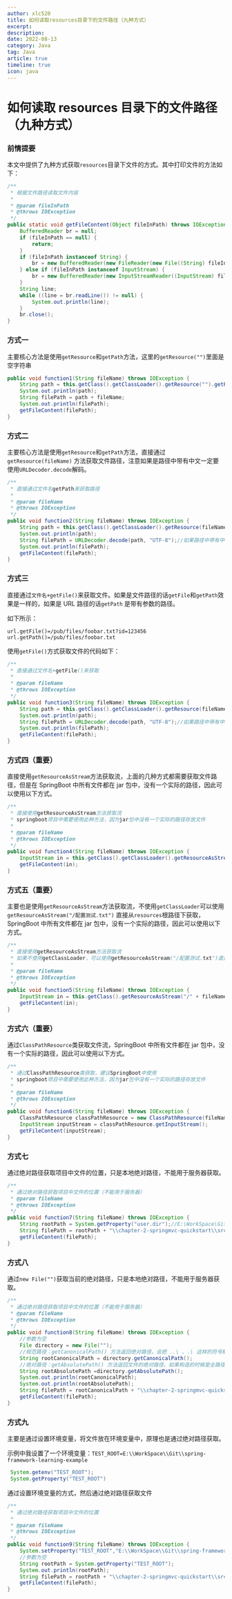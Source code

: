 ```yaml
---
author: xlc520
title: 如何读取resources目录下的文件路径（九种方式）
excerpt: 
description: 
date: 2022-08-13
category: Java
tag: Java
article: true
timeline: true
icon: java
---
```


# 如何读取 resources 目录下的文件路径（九种方式）

### **前情提要**

本文中提供了九种方式获取`resources`目录下文件的方式。其中打印文件的方法如下：

```java
/**
 * 根据文件路径读取文件内容
 *
 * @param fileInPath
 * @throws IOException
 */
public static void getFileContent(Object fileInPath) throws IOException {
    BufferedReader br = null;
    if (fileInPath == null) {
        return;
    }
    if (fileInPath instanceof String) {
        br = new BufferedReader(new FileReader(new File((String) fileInPath)));
    } else if (fileInPath instanceof InputStream) {
        br = new BufferedReader(new InputStreamReader((InputStream) fileInPath));
    }
    String line;
    while ((line = br.readLine()) != null) {
        System.out.println(line);
    }
    br.close();
}
```

###     

### **方式一**

主要核心方法是使用`getResource`和`getPath`方法，这里的`getResource("")`里面是空字符串

```java
public void function1(String fileName) throws IOException {
    String path = this.getClass().getClassLoader().getResource("").getPath();//注意getResource("")里面是空字符串
    System.out.println(path);
    String filePath = path + fileName;
    System.out.println(filePath);
    getFileContent(filePath);
}
```

###     

### **方式二**

主要核心方法是使用`getResource`和`getPath`方法，直接通过`getResource(fileName)`
方法获取文件路径，注意如果是路径中带有中文一定要使用`URLDecoder.decode`解码。

```java
/**
 * 直接通过文件名getPath来获取路径
 *
 * @param fileName
 * @throws IOException
 */
public void function2(String fileName) throws IOException {
    String path = this.getClass().getClassLoader().getResource(fileName).getPath();//注意getResource("")里面是空字符串
    System.out.println(path);
    String filePath = URLDecoder.decode(path, "UTF-8");//如果路径中带有中文会被URLEncoder,因此这里需要解码
    System.out.println(filePath);
    getFileContent(filePath);
}
```

###

### **方式三**

直接通过`文件名+getFile()`来获取文件。如果是文件路径的话`getFile`和`getPath`效果是一样的，如果是 URL 路径的话`getPath`
是带有参数的路径。

如下所示：

```properties
url.getFile()=/pub/files/foobar.txt?id=123456
url.getPath()=/pub/files/foobar.txt
```

使用`getFile()`方式获取文件的代码如下：

```java
/**
 * 直接通过文件名+getFile()来获取
 *
 * @param fileName
 * @throws IOException
 */
public void function3(String fileName) throws IOException {
    String path = this.getClass().getClassLoader().getResource(fileName).getFile();//注意getResource("")里面是空字符串
    System.out.println(path);
    String filePath = URLDecoder.decode(path, "UTF-8");//如果路径中带有中文会被URLEncoder,因此这里需要解码
    System.out.println(filePath);
    getFileContent(filePath);
}
```

###     

### **方式四（重要）**

直接使用`getResourceAsStream`方法获取流，上面的几种方式都需要获取文件路径，但是在 SpringBoot 中所有文件都在 jar
包中，没有一个实际的路径，因此可以使用以下方式。

```java
/**
 * 直接使用getResourceAsStream方法获取流
 * springboot项目中需要使用此种方法，因为jar包中没有一个实际的路径存放文件
 *
 * @param fileName
 * @throws IOException
 */
public void function4(String fileName) throws IOException {
    InputStream in = this.getClass().getClassLoader().getResourceAsStream(fileName);
    getFileContent(in);
}
```

###     

### **方式五（重要）**

主要也是使用`getResourceAsStream`方法获取流，不使用`getClassLoader`可以使用`getResourceAsStream("/配置测试.txt")`
直接从`resources`根路径下获取，SpringBoot 中所有文件都在 jar 包中，没有一个实际的路径，因此可以使用以下方式。

```java
/**
 * 直接使用getResourceAsStream方法获取流
 * 如果不使用getClassLoader，可以使用getResourceAsStream("/配置测试.txt")直接从resources根路径下获取
 *
 * @param fileName
 * @throws IOException
 */
public void function5(String fileName) throws IOException {
    InputStream in = this.getClass().getResourceAsStream("/" + fileName);
    getFileContent(in);
}
```

###     

### **方式六（重要）**

通过`ClassPathResource`类获取文件流，SpringBoot 中所有文件都在 jar 包中，没有一个实际的路径，因此可以使用以下方式。

```java
/**
 * 通过ClassPathResource类获取，建议SpringBoot中使用
 * springboot项目中需要使用此种方法，因为jar包中没有一个实际的路径存放文件
 *
 * @param fileName
 * @throws IOException
 */
public void function6(String fileName) throws IOException {
    ClassPathResource classPathResource = new ClassPathResource(fileName);
    InputStream inputStream = classPathResource.getInputStream();
    getFileContent(inputStream);
}
```

###     

### **方式七**

通过绝对路径获取项目中文件的位置，只是本地绝对路径，不能用于服务器获取。

```java
/**
 * 通过绝对路径获取项目中文件的位置（不能用于服务器）
 * @param fileName
 * @throws IOException
 */
public void function7(String fileName) throws IOException {
    String rootPath = System.getProperty("user.dir");//E:\WorkSpace\Git\spring-framework-learning-example
    String filePath = rootPath + "\\chapter-2-springmvc-quickstart\\src\\main\\resources\\"+fileName;
    getFileContent(filePath);
}
```

###     

### **方式八**

通过`new File("")`获取当前的绝对路径，只是本地绝对路径，不能用于服务器获取。

```java
/**
 * 通过绝对路径获取项目中文件的位置（不能用于服务器）
 * @param fileName
 * @throws IOException
 */
public void function8(String fileName) throws IOException {
    //参数为空
    File directory = new File("");
    //规范路径：getCanonicalPath() 方法返回绝对路径，会把 ..\ 、.\ 这样的符号解析掉
    String rootCanonicalPath = directory.getCanonicalPath();
    //绝对路径：getAbsolutePath() 方法返回文件的绝对路径，如果构造的时候是全路径就直接返回全路径，如果构造时是相对路径，就返回当前目录的路径 + 构造 File 对象时的路径
    String rootAbsolutePath =directory.getAbsolutePath();
    System.out.println(rootCanonicalPath);
    System.out.println(rootAbsolutePath);
    String filePath = rootCanonicalPath + "\\chapter-2-springmvc-quickstart\\src\\main\\resources\\"+fileName;
    getFileContent(filePath);
}
```

###     

### **方式九**

主要是通过设置环境变量，将文件放在环境变量中，原理也是通过绝对路径获取。

示例中我设置了一个环境变量：`TEST_ROOT=E:\\WorkSpace\\Git\\spring-framework-learning-example`

```java
 System.getenv("TEST_ROOT");
 System.getProperty("TEST_ROOT")
```

通过设置环境变量的方式，然后通过绝对路径获取文件

```java
/**
 * 通过绝对路径获取项目中文件的位置
 *
 * @param fileName
 * @throws IOException
 */
public void function9(String fileName) throws IOException {
    System.setProperty("TEST_ROOT","E:\\WorkSpace\\Git\\spring-framework-learning-example");
    //参数为空
    String rootPath = System.getProperty("TEST_ROOT");
    System.out.println(rootPath);
    String filePath = rootPath + "\\chapter-2-springmvc-quickstart\\src\\main\\resources\\"+fileName;
    getFileContent(filePath);
}
```
